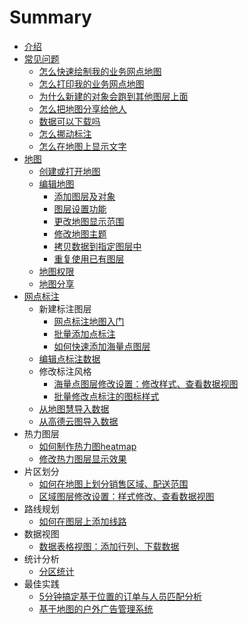 # Summary

* [介绍](README.md)
* [常见问题](chang_jian_wen_ti.md)
   * [怎么快速绘制我的业务网点地图](draw-map.md)
   * [怎么打印我的业务网点地图](print-map.md)
   * [为什么新建的对象会跑到其他图层上面](cur-layer.md)
   * [怎么把地图分享给他人](shared-map.md)
   * [数据可以下载吗](download-data.md)
   * [怎么挪动标注](move-mark.md)
   * [怎么在地图上显示文字](display-label.md)
* [地图](map.md)
   * [创建或打开地图](new-map.md)
   * [编辑地图](edit-map.md)
       * [添加图层及对象](draw-a-map.md)
       * [图层设置功能](layer-settings.md)
       * [更改地图显示范围](change-map.md)
       * [修改地图主题](personalized-map.md)
       * [拷贝数据到指定图层中](copy-data.md)
       * [重复使用已有图层](copy-layer.md)
   * [地图权限](map-permissions.md)
   * [地图分享](map-embed.md)
* [网点标注](add-marker.md)
   * 新建标注图层
       * [网点标注地图入门](map-entry.md)
       * [批量添加点标注](maker-batch.md)
       * [如何快速添加海量点图层](bigdata-layer.md)
   * [编辑点标注数据](mark-data.md)
   * 修改标注风格
       * [海量点图层修改设置：修改样式、查看数据视图](set-mass-layer.md)
       * [批量修改点标注的图标样式](batch-modify-maker.md)
   * [从地图慧导入数据](import-dituhui.md)
   * [从高德云图导入数据](import-amap.md)
* 热力图层
   * [如何制作热力图heatmap](create-heatmap.md)
   * [修改热力图层显示效果](heatmap-setting.md)
* 片区划分
   * [如何在地图上划分销售区域、配送范围](draw-region.md)
   * [区域图层修改设置：样式修改、查看数据视图](regionlayer-setting.md)
* 路线规划
   * [如何在图层上添加线路](add-line.md)
* 数据视图
   * [数据表格视图：添加行列、下载数据](data-tale-view.md)
* 统计分析
   * [分区统计](statistic-analysis.md)
* 最佳实践
   * [5分钟搞定基于位置的订单与人员匹配分析](geobi-heatmap.md)
   * [基于地图的户外广告管理系统](outdoors-ad.md)

